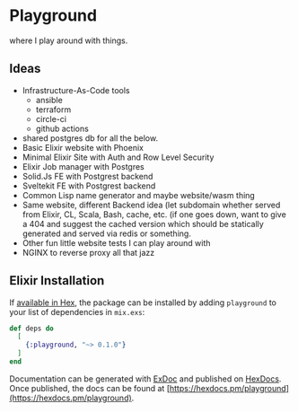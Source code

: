 # Playground

where I play around with things.

## Ideas

- Infrastructure-As-Code tools
  - ansible
  - terraform
  - circle-ci
  - github actions
- shared postgres db for all the below.
- Basic Elixir website with Phoenix
- Minimal Elixir Site with Auth and Row Level Security
- Elixir Job manager with Postgres
- Solid.Js FE with Postgrest backend
- Sveltekit FE with Postgrest backend
- Common Lisp name generator and maybe website/wasm thing
- Same website, different Backend idea (let subdomain whether served from Elixir, CL, Scala, Bash, cache, etc. (if one goes down, want to give a 404 and suggest the cached version which should be statically generated and served via redis or something. 
- Other fun little website tests I can play around with
- NGINX to reverse proxy all that jazz

## Elixir Installation

If [available in Hex](https://hex.pm/docs/publish), the package can be installed
by adding `playground` to your list of dependencies in `mix.exs`:

```elixir
def deps do
  [
    {:playground, "~> 0.1.0"}
  ]
end
```

Documentation can be generated with [ExDoc](https://github.com/elixir-lang/ex_doc)
and published on [HexDocs](https://hexdocs.pm). Once published, the docs can
be found at [https://hexdocs.pm/playground](https://hexdocs.pm/playground).

